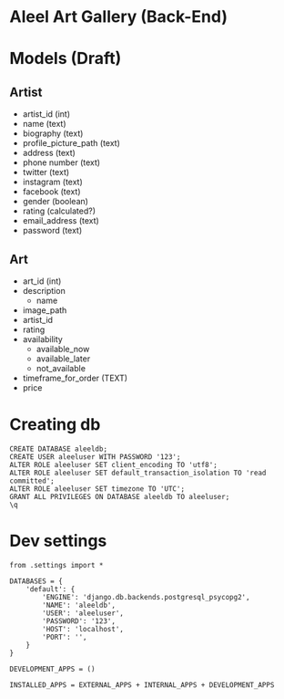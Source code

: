 # Aleel Art Gallery (Back-End)

# Models (Draft)

## Artist

* artist_id (int)
* name (text)
* biography (text)
* profile_picture_path (text)
* address (text)
* phone number (text)
* twitter (text)
* instagram (text)
* facebook (text)
* gender (boolean)
* rating (calculated?)
* email_address (text)
* password (text)

## Art

* art_id  (int)
* description
  - name
* image_path
* artist_id
* rating
* availability
  * available_now
  * available_later
  * not_available
* timeframe_for_order (TEXT)
* price


# Creating db

```
CREATE DATABASE aleeldb;
CREATE USER aleeluser WITH PASSWORD '123';
ALTER ROLE aleeluser SET client_encoding TO 'utf8';
ALTER ROLE aleeluser SET default_transaction_isolation TO 'read committed';
ALTER ROLE aleeluser SET timezone TO 'UTC';
GRANT ALL PRIVILEGES ON DATABASE aleeldb TO aleeluser;
\q
```

# Dev settings

```
from .settings import *

DATABASES = {
    'default': {
        'ENGINE': 'django.db.backends.postgresql_psycopg2',
        'NAME': 'aleeldb',
        'USER': 'aleeluser',
        'PASSWORD': '123',
        'HOST': 'localhost',
        'PORT': '',
    }
}

DEVELOPMENT_APPS = ()

INSTALLED_APPS = EXTERNAL_APPS + INTERNAL_APPS + DEVELOPMENT_APPS

```
